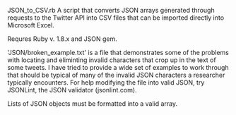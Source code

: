 JSON\_to\_CSV.rb
A script that converts JSON arrays generated through requests to the Twitter API into CSV files that can be imported directly into Microsoft Excel.

Requres Ruby v. 1.8.x and JSON gem.

'JSON/broken\_example.txt' is a file that demonstrates some of the problems with locating and eliminting invalid characters that crop up in the text of some tweets. I have tried to provide a wide set of examples to work through that should be typical of many of the invalid JSON characters a researcher typically encounters. For help modifying the file into valid JSON, try JSONLint, the JSON validator (jsonlint.com).

Lists of JSON objects must be formatted into a valid array.
